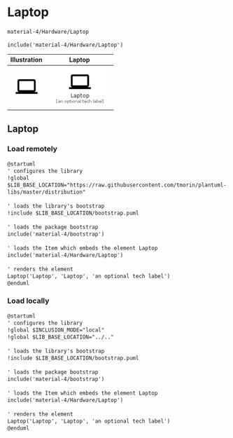# Laptop


```text
material-4/Hardware/Laptop
```

```text
include('material-4/Hardware/Laptop')
```



| Illustration | Laptop |
| :---: | :---: |
| ![illustration for Illustration](../../material-4/Hardware/Laptop.png) | ![illustration for Laptop](../../material-4/Hardware/Laptop.Local.png) |




## Laptop

### Load remotely
```plantuml
@startuml
' configures the library
!global $LIB_BASE_LOCATION="https://raw.githubusercontent.com/tmorin/plantuml-libs/master/distribution"

' loads the library's bootstrap
!include $LIB_BASE_LOCATION/bootstrap.puml

' loads the package bootstrap
include('material-4/bootstrap')

' loads the Item which embeds the element Laptop
include('material-4/Hardware/Laptop')

' renders the element
Laptop('Laptop', 'Laptop', 'an optional tech label')
@enduml
```

### Load locally
```plantuml
@startuml
' configures the library
!global $INCLUSION_MODE="local"
!global $LIB_BASE_LOCATION="../.."

' loads the library's bootstrap
!include $LIB_BASE_LOCATION/bootstrap.puml

' loads the package bootstrap
include('material-4/bootstrap')

' loads the Item which embeds the element Laptop
include('material-4/Hardware/Laptop')

' renders the element
Laptop('Laptop', 'Laptop', 'an optional tech label')
@enduml
```

